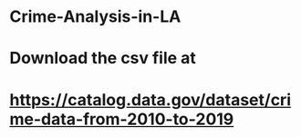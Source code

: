 # Crime-Analysis-in-LA

# Download the csv file at
# https://catalog.data.gov/dataset/crime-data-from-2010-to-2019 
